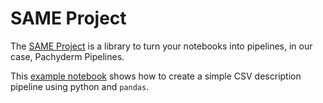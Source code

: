 # SAME Project
The [SAME Project](https://sameproject.ml/) is a library to turn your notebooks into pipelines, in our case, Pachyderm Pipelines.

This [example notebook](SAME%20Project.ipynb) shows how to create a simple CSV description pipeline using python and `pandas`.